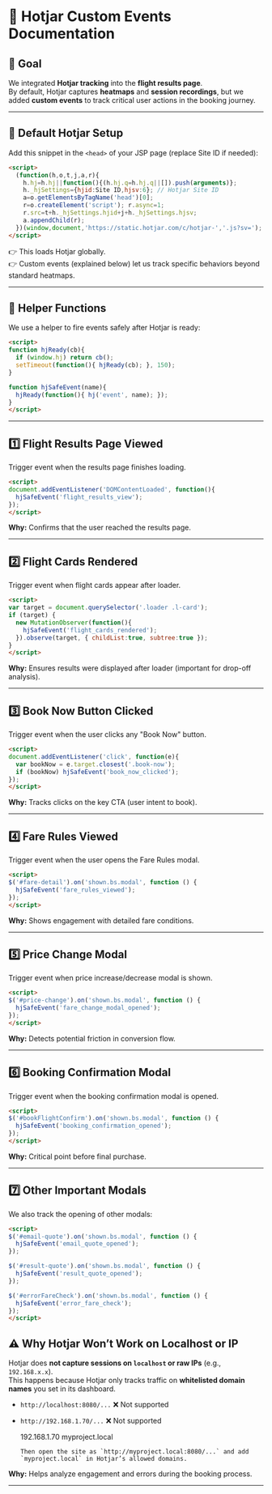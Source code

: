 # 📑 Hotjar Custom Events Documentation

## 🎯 Goal
We integrated **Hotjar tracking** into the **flight results page**.  
By default, Hotjar captures **heatmaps** and **session recordings**, but we added **custom events** to track critical user actions in the booking journey.

---

## 🔧 Default Hotjar Setup
Add this snippet in the `<head>` of your JSP page (replace Site ID if needed):

```html
<script>
  (function(h,o,t,j,a,r){
    h.hj=h.hj||function(){(h.hj.q=h.hj.q||[]).push(arguments)};
    h._hjSettings={hjid:Site ID,hjsv:6}; // Hotjar Site ID
    a=o.getElementsByTagName('head')[0];
    r=o.createElement('script'); r.async=1;
    r.src=t+h._hjSettings.hjid+j+h._hjSettings.hjsv;
    a.appendChild(r);
  })(window,document,'https://static.hotjar.com/c/hotjar-','.js?sv=');
</script>
```

👉 This loads Hotjar globally.  
👉 Custom events (explained below) let us track specific behaviors beyond standard heatmaps.

---

## 🧩 Helper Functions
We use a helper to fire events safely after Hotjar is ready:

```html
<script>
function hjReady(cb){ 
  if (window.hj) return cb(); 
  setTimeout(function(){ hjReady(cb); }, 150); 
}

function hjSafeEvent(name){ 
  hjReady(function(){ hj('event', name); }); 
}
</script>
```

---

## 1️⃣ Flight Results Page Viewed
Trigger event when the results page finishes loading.

```html
<script>
document.addEventListener('DOMContentLoaded', function(){
  hjSafeEvent('flight_results_view');
});
</script>
```

**Why:** Confirms that the user reached the results page.

---

## 2️⃣ Flight Cards Rendered
Trigger event when flight cards appear after loader.

```html
<script>
var target = document.querySelector('.loader .l-card');
if (target) {
  new MutationObserver(function(){
    hjSafeEvent('flight_cards_rendered');
  }).observe(target, { childList:true, subtree:true });
}
</script>
```

**Why:** Ensures results were displayed after loader (important for drop-off analysis).

---

## 3️⃣ Book Now Button Clicked
Trigger event when the user clicks any "Book Now" button.

```html
<script>
document.addEventListener('click', function(e){
  var bookNow = e.target.closest('.book-now');
  if (bookNow) hjSafeEvent('book_now_clicked');
});
</script>
```

**Why:** Tracks clicks on the key CTA (user intent to book).

---

## 4️⃣ Fare Rules Viewed
Trigger event when the user opens the Fare Rules modal.

```html
<script>
$('#fare-detail').on('shown.bs.modal', function () {
  hjSafeEvent('fare_rules_viewed');
});
</script>
```

**Why:** Shows engagement with detailed fare conditions.

---

## 5️⃣ Price Change Modal
Trigger event when price increase/decrease modal is shown.

```html
<script>
$('#price-change').on('shown.bs.modal', function () {
  hjSafeEvent('fare_change_modal_opened');
});
</script>
```

**Why:** Detects potential friction in conversion flow.

---

## 6️⃣ Booking Confirmation Modal
Trigger event when the booking confirmation modal is opened.

```html
<script>
$('#bookFlightConfirm').on('shown.bs.modal', function () {
  hjSafeEvent('booking_confirmation_opened');
});
</script>
```

**Why:** Critical point before final purchase.

---

## 7️⃣ Other Important Modals
We also track the opening of other modals:

```html
<script>
$('#email-quote').on('shown.bs.modal', function () {
  hjSafeEvent('email_quote_opened');
});

$('#result-quote').on('shown.bs.modal', function () {
  hjSafeEvent('result_quote_opened');
});

$('#errorFareCheck').on('shown.bs.modal', function () {
  hjSafeEvent('error_fare_check');
});
</script>
```
## ⚠️ Why Hotjar Won’t Work on Localhost or IP
Hotjar does **not capture sessions on `localhost` or raw IPs** (e.g., `192.168.x.x`).  
This happens because Hotjar only tracks traffic on **whitelisted domain names** you set in its dashboard.  

- `http://localhost:8080/...` ❌ Not supported  
- `http://192.168.1.70/...` ❌ Not supported  


  192.168.1.70   myproject.local
  ```  
  Then open the site as `http://myproject.local:8080/...` and add `myproject.local` in Hotjar’s allowed domains.  

**Why:** Helps analyze engagement and errors during the booking process.

---

